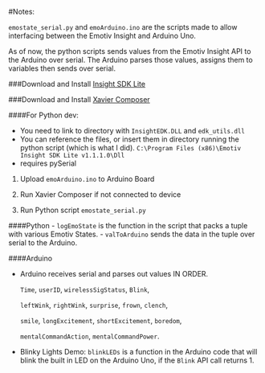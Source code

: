 #Notes:

`emostate_serial.py` and `emoArduino.ino` are the scripts made to allow interfacing between the Emotiv Insight and Arduino Uno.

As of now, the python scripts sends values from the Emotiv Insight API to the Arduino over serial. The Arduino parses those values, assigns them to variables then sends over serial.

###Download and Install [Insight SDK Lite](https://emotiv.com/store/product_262.html)

###Download and Install [Xavier Composer](http://wiki.emotiv.com/tiki-index.php?page=Downloads)

####For Python dev:

  - You need to link to directory with `InsightEDK.DLL` and `edk_utils.dll`
  - You can reference the files, or insert them in directory running the python script (which is what I did).
  `C:\Program Files (x86)\Emotiv Insight SDK Lite v1.1.1.0\Dll`
  - requires pySerial


1. Upload `emoArduino.ino` to Arduino Board

2. Run Xavier Composer if not connected to device

3. Run Python script `emostate_serial.py`

####Python
    - `logEmoState` is the function in the script that packs a tuple with various Emotiv States.
    - `valToArduino` sends the data in the tuple over serial to the Arduino.

####Arduino

- Arduino receives serial and parses out values IN ORDER.

    `Time`, `userID`, `wirelessSigStatus`, `Blink`,

    `leftWink`, `rightWink`, `surprise`, `frown`, `clench`,

    `smile`, `longExcitement`, `shortExcitement`, `boredom`,

    `mentalCommandAction`, `mentalCommandPower`.

- Blinky Lights Demo: `blinkLEDs` is a function in the Arduino code that will blink the built in LED on the Arduino Uno, if the `Blink` API call returns 1.
